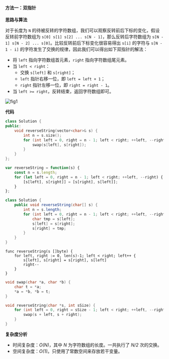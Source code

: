####  方法一：双指针

**思路与算法**

对于长度为 `N` 的待被反转的字符数组，我们可以观察反转前后下标的变化，假设反转前字符数组为 `s[0] s[1] s[2] ... s[N - 1]`，那么反转后字符数组为 `s[N - 1] s[N - 2] ... s[0]`。比较反转前后下标变化很容易得出 `s[i]` 的字符与 `s[N - 1 - i]` 的字符发生了交换的规律，因此我们可以得出如下双指针的解法：

- 将 `left` 指向字符数组首元素，`right` 指向字符数组尾元素。
- 当 `left < right`：
	- 交换  `s[left]`  和  `s[right]`；
	- `left` 指针右移一位，即 `left = left + 1`；
	- `right` 指针左移一位，即 `right = right - 1`。
- 当 `left >= right`，反转结束，返回字符数组即可。

![fig1](https://assets.leetcode-cn.com/solution-static/344/344_fig1.png)

**代码**

```C++ [sol1-C++]
class Solution {
public:
    void reverseString(vector<char>& s) {
        int n = s.size();
        for (int left = 0, right = n - 1; left < right; ++left, --right) {
            swap(s[left], s[right]);
        }
    }
};
```

```JavaScript [sol1-JavaScript]
var reverseString = function(s) {
    const n = s.length;
    for (let left = 0, right = n - 1; left < right; ++left, --right) {
        [s[left], s[right]] = [s[right], s[left]];
    }
};
```

```Java [sol1-Java]
class Solution {
    public void reverseString(char[] s) {
        int n = s.length;
        for (int left = 0, right = n - 1; left < right; ++left, --right) {
            char tmp = s[left];
            s[left] = s[right];
            s[right] = tmp;
        }
    }
}
```

```Golang [sol1-Golang]
func reverseString(s []byte) {
    for left, right := 0, len(s)-1; left < right; left++ {
        s[left], s[right] = s[right], s[left]
        right--
    }
}
```

```C [sol1-C]
void swap(char *a, char *b) {
    char t = *a;
    *a = *b, *b = t;
}

void reverseString(char *s, int sSize) {
    for (int left = 0, right = sSize - 1; left < right; ++left, --right) {
        swap(s + left, s + right);
    }
}
```

**复杂度分析**

- 时间复杂度：*O(N)*，其中 *N* 为字符数组的长度。一共执行了 *N/2* 次的交换。
- 空间复杂度：*O(1)*。只使用了常数空间来存放若干变量。